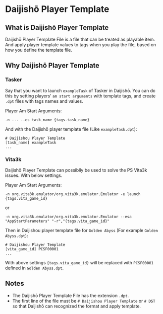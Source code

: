 # Daijishō Player Template
## What is Daijishō Player Template
Daijishō Player Template File is a file that can be treated as playable item. And apply player template values to tags when you play the file, based on how you define the template file.

## Why Daijishō Player Template

### Tasker
Say that you want to launch `exampleTask` of Tasker in Daijishō. You can do this by setting players' `am start arguments` with template tags, and create `.dpt` files with tags names and values.

Player Am Start Arguments:

 `-n ... --es task_name {tags.task_name}`

And with the Daijishō player template file (Like `exampleTask.dpt`):
```
# Daijishou Player Template
[task_name] exampleTask
...
```

### Vita3k
Daijishō Player Template can possiblly be used to solve the PS Vita3k issues. With below settings.

Player Am Start Arguments:

`-n org.vita3k.emulator/org.vita3k.emulator.Emulator -e launch {tags.vita_game_id}`

or

`-n org.vita3k.emulator/org.vita3k.emulator.Emulator --esa "AppStartParameters" "-r","{tags.vita_game_id}"`

Then in Daijishou player template file for `Golden Abyss` (For example `Golden Abyss.dpt`):
```
# Daijishou Player Template
[vita_game_id] PCSF00001
...
```

With above settings `{tags.vita_game_id}` will be replaced with `PCSF00001` defined in `Golden Abyss.dpt`.

## Notes
 - The Daijishō Player Template File has the extension `.dpt`. 
 - The first line of the file must be `# Daijishou Player Template` or `# DST` so that Daijishō can recognized the format and apply template.

